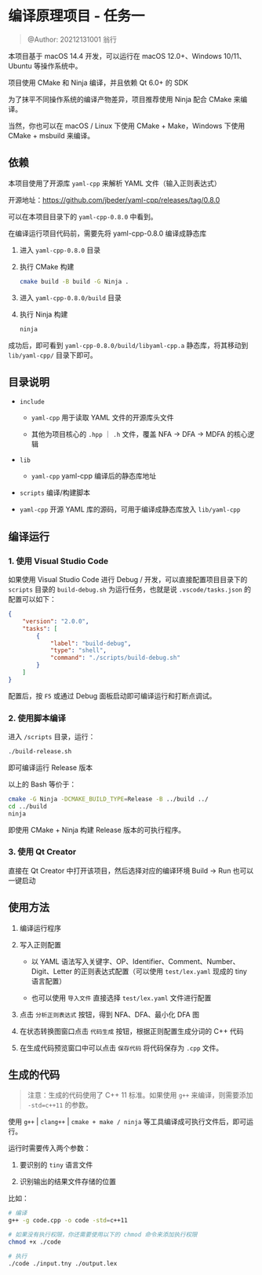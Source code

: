 <!--
 * @Author: 翁行
 * @Date: 2024-05-10 13:37:44
 * Copyright 2024 (c) 翁行, All Rights Reserved.
-->

# 编译原理项目 - 任务一

> @Author: 20212131001 翁行

本项目基于 macOS 14.4 开发，可以运行在 macOS 12.0+、Windows 10/11、Ubuntu 等操作系统中。

项目使用 CMake 和 Ninja 编译，并且依赖 Qt 6.0+ 的 SDK

为了抹平不同操作系统的编译产物差异，项目推荐使用 Ninja 配合 CMake 来编译。

当然，你也可以在 macOS / Linux 下使用 CMake + Make，Windows 下使用 CMake + msbuild 来编译。

## 依赖

本项目使用了开源库 `yaml-cpp` 来解析 YAML 文件（输入正则表达式）

开源地址：https://github.com/jbeder/yaml-cpp/releases/tag/0.8.0

可以在本项目目录下的 `yaml-cpp-0.8.0` 中看到。

在编译运行项目代码前，需要先将 yaml-cpp-0.8.0 编译成静态库

1. 进入 `yaml-cpp-0.8.0` 目录

2. 执行 CMake 构建

   ```bash
   cmake build -B build -G Ninja .
   ```

3. 进入 `yaml-cpp-0.8.0/build` 目录

4. 执行 Ninja 构建

   ```bash
   ninja
   ```

成功后，即可看到 `yaml-cpp-0.8.0/build/libyaml-cpp.a` 静态库，将其移动到 `lib/yaml-cpp/` 目录下即可。

## 目录说明

- `include`

  - `yaml-cpp` 用于读取 YAML 文件的开源库头文件

  - 其他为项目核心的 `.hpp` ｜ `.h` 文件，覆盖 NFA -> DFA -> MDFA 的核心逻辑

- `lib`

  - `yaml-cpp` yaml-cpp 编译后的静态库地址

- `scripts` 编译/构建脚本

- `yaml-cpp` 开源 YAML 库的源码，可用于编译成静态库放入 `lib/yaml-cpp`

## 编译运行

### 1. 使用 Visual Studio Code

如果使用 Visual Studio Code 进行 Debug / 开发，可以直接配置项目目录下的 `scripts` 目录的 `build-debug.sh` 为运行任务，也就是说 `.vscode/tasks.json` 的配置可以如下：

```json
{
	"version": "2.0.0",
	"tasks": [
		{
			"label": "build-debug",
			"type": "shell",
			"command": "./scripts/build-debug.sh"
		}
	]
}
```

配置后，按 `F5` 或通过 Debug 面板启动即可编译运行和打断点调试。

### 2. 使用脚本编译

进入 `/scripts` 目录，运行：

```bash
./build-release.sh
```

即可编译运行 Release 版本

以上的 Bash 等价于：

```bash
cmake -G Ninja -DCMAKE_BUILD_TYPE=Release -B ../build ../
cd ../build
ninja
```

即使用 CMake + Ninja 构建 Release 版本的可执行程序。

### 3. 使用 Qt Creator

直接在 Qt Creator 中打开该项目，然后选择对应的编译环境 Build -> Run 也可以一键启动

## 使用方法

1. 编译运行程序

2. 写入正则配置

   - 以 YAML 语法写入关键字、OP、Identifier、Comment、Number、Digit、Letter 的正则表达式配置（可以使用 `test/lex.yaml` 现成的 tiny 语言配置）

   - 也可以使用 `导入文件` 直接选择 `test/lex.yaml` 文件进行配置

3. 点击 `分析正则表达式` 按钮，得到 NFA、DFA、最小化 DFA 图

4. 在状态转换图窗口点击 `代码生成` 按钮，根据正则配置生成分词的 C++ 代码

5. 在生成代码预览窗口中可以点击 `保存代码` 将代码保存为 `.cpp` 文件。

## 生成的代码

> 注意：生成的代码使用了 C++ 11 标准。如果使用 `g++` 来编译，则需要添加 `-std=c++11` 的参数。

使用 `g++` | `clang++` | `cmake + make / ninja` 等工具编译成可执行文件后，即可运行。

运行时需要传入两个参数：

1. 要识别的 `tiny` 语言文件

2. 识别输出的结果文件存储的位置

比如：

```bash
# 编译
g++ -g code.cpp -o code -std=c++11

# 如果没有执行权限，你还需要使用以下的 chmod 命令来添加执行权限
chmod +x ./code

# 执行
./code ./input.tny ./output.lex
```

